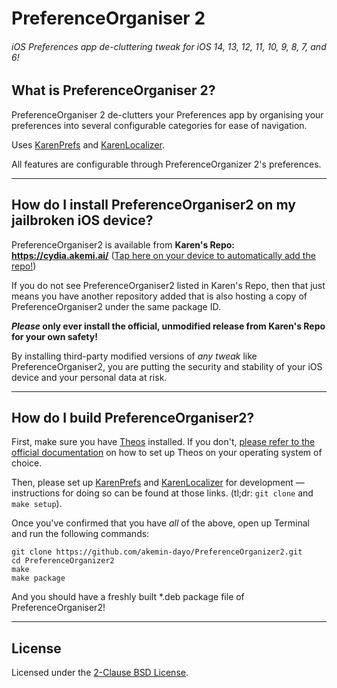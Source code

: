 # PreferenceOrganiser 2
###### iOS Preferences app de-cluttering tweak for iOS 14, 13, 12, 11, 10, 9, 8, 7, and 6!

## What is PreferenceOrganiser 2?

PreferenceOrganiser 2 de-clutters your Preferences app by organising your preferences into several configurable categories for ease of navigation.

Uses [KarenPrefs](https://github.com/akemin-dayo/KarenPrefs) and [KarenLocalizer](https://github.com/akemin-dayo/KarenLocalizer).

All features are configurable through PreferenceOrganizer 2's preferences.

---

## How do I install PreferenceOrganiser2 on my jailbroken iOS device?

PreferenceOrganiser2 is available from **Karen's Repo: https://cydia.akemi.ai/** ([Tap here on your device to automatically add the repo!](https://cydia.akemi.ai/add.php))

If you do not see PreferenceOrganiser2 listed in Karen's Repo, then that just means you have another repository added that is also hosting a copy of PreferenceOrganiser2 under the same package ID.

**_Please_ only ever install the official, unmodified release from Karen's Repo for your own safety!**

By installing third-party modified versions of _any tweak_ like PreferenceOrganiser2, you are putting the security and stability of your iOS device and your personal data at risk.

---

## How do I build PreferenceOrganiser2?

First, make sure you have [Theos](https://github.com/theos/theos) installed. If you don't, [please refer to the official documentation](https://github.com/theos/theos/wiki/Installation) on how to set up Theos on your operating system of choice.

Then, please set up [KarenPrefs](https://github.com/akemin-dayo/KarenPrefs#karenprefs-setup-and-usage-assuming-you-already-have-the-latest-version-of-theos) and [KarenLocalizer](https://github.com/akemin-dayo/KarenLocalizer#karenlocalizer-setup-and-usage-assuming-you-already-have-the-latest-version-of-theos) for development — instructions for doing so can be found at those links. (tl;dr: `git clone` and `make setup`).

Once you've confirmed that you have _all_ of the above, open up Terminal and run the following commands:

```
git clone https://github.com/akemin-dayo/PreferenceOrganizer2.git
cd PreferenceOrganizer2
make
make package
```

And you should have a freshly built *.deb package file of PreferenceOrganiser2!

---

## License

Licensed under the [2-Clause BSD License](https://opensource.org/licenses/BSD-2-Clause).
